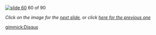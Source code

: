 [![slide 60](https://dl.dropboxusercontent.com/u/2977490/presentations/cookbook/img60.jpg)](61.md)
60 of 90

_Click on the image for the [next slide](61.md), or click [here for the previous one](59.md)_

[gimmick:Disqus](theodox-github)